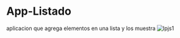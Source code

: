 # App-Listado
aplicacion que agrega elementos en una lista y los muestra
![lpjs1](https://github.com/MakerMexa/App-Listado/assets/89045226/5ea4e3a4-952d-4292-9047-3d6fdf619f1b)

